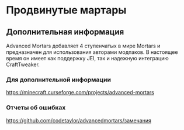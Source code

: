 # Продвинутые мартары

## Дополнительная информация

Advanced Mortars добавляет 4 ступенчатых в мире Mortars и предназначен для использования авторами модпаков. В настоящее время он имеет как поддержку JEI, так и надежную интеграцию CraftTweaker.

### Для дополнительной информации

https://minecraft.curseforge.com/projects/advanced-mortars

### Отчеты об ошибках

https://github.com/codetaylor/advancedmortars/замечания